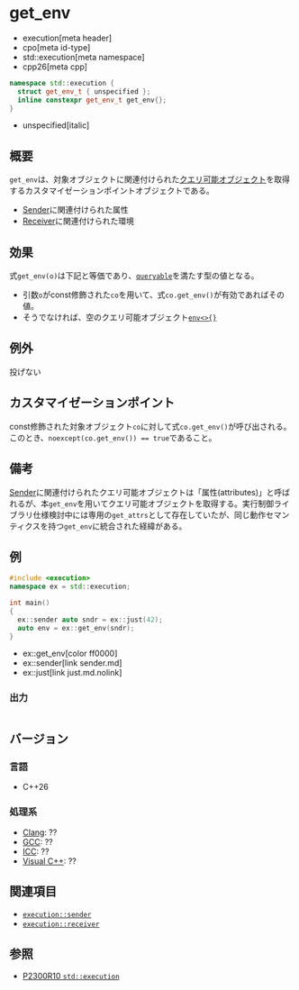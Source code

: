 # get_env
* execution[meta header]
* cpo[meta id-type]
* std::execution[meta namespace]
* cpp26[meta cpp]

```cpp
namespace std::execution {
  struct get_env_t { unspecified };
  inline constexpr get_env_t get_env{};
}
```
* unspecified[italic]

## 概要
`get_env`は、対象オブジェクトに関連付けられた[クエリ可能オブジェクト](../queryable.md)を取得するカスタマイゼーションポイントオブジェクトである。

- [Sender](sender.md)に関連付けられた属性
- [Receiver](receiver.md)に関連付けられた環境


## 効果
式`get_env(o)`は下記と等価であり、[`queryable`](../queryable.md)を満たす型の値となる。

- 引数`o`がconst修飾された`co`を用いて、式`co.get_env()`が有効であればその値。
- そうでなければ、空のクエリ可能オブジェクト[`env<>{}`](env.md)


## 例外
投げない


## カスタマイゼーションポイント
const修飾された対象オブジェクト`co`に対して式`co.get_env()`が呼び出される。
このとき、`noexcept(co.get_env()) == true`であること。


## 備考
[Sender](sender.md)に関連付けられたクエリ可能オブジェクトは「属性(attributes)」と呼ばれるが、本`get_env`を用いてクエリ可能オブジェクトを取得する。実行制御ライブラリ仕様検討中には専用の`get_attrs`として存在していたが、同じ動作セマンティクスを持つ`get_env`に統合された経緯がある。


## 例
```cpp example
#include <execution>
namespace ex = std::execution;

int main()
{
  ex::sender auto sndr = ex::just(42);
  auto env = ex::get_env(sndr);
}
```
* ex::get_env[color ff0000]
* ex::sender[link sender.md]
* ex::just[link just.md.nolink]

### 出力
```
```


## バージョン
### 言語
- C++26

### 処理系
- [Clang](/implementation.md#clang): ??
- [GCC](/implementation.md#gcc): ??
- [ICC](/implementation.md#icc): ??
- [Visual C++](/implementation.md#visual_cpp): ??


## 関連項目
- [`execution::sender`](sender.md)
- [`execution::receiver`](receiver.md)


## 参照
- [P2300R10 `std::execution`](https://www.open-std.org/jtc1/sc22/wg21/docs/papers/2024/p2300r10.html)
